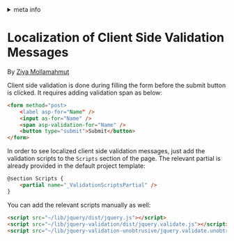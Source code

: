 <!-- meta tags details, will be assigned to meta tags inside header by js -->
<div id="meta-info">
<details><summary>meta info</summary>

> * Title: <i id="md-title">Localization of Client Side Validation Messages</i>
> * Keywords: <i id="md-keywords">localization, asp.net-core, express-localization, client, side, validation</i>
> * Description: <i id="md-description">Learn about localizing client side valdiation error messages with ExpressLocalization in Asp.Net Core.</i>
> * Author: <i id="md-author">Ziya Mollamahmut</i>
> * Date: <i id="md-date">08-Aug-2020</i>
> * Image: <i id="md-image">https://github.com/LazZiya/Docs/raw/master/LazZiya.ExpressLocalization/v4.0/images/lazziya-express-localization-logo.png</i>
> * Image-alt: <i id="md-image-alt">LazZiya.ExpressLocalization Logo</i>
> * Version: <i id="md-version">v4.0</i>

</details>
</div>

# Localization of Client Side Validation Messages

By [Ziya Mollamahmut](https://github.com/LazZiya)

Client side validation is done during filling the form before the submit button is clicked. It requires adding validation span as below:

````html
<form method="post>
    <label asp-for="Name" />
    <input as-for="Name" />
    <span asp-validation-for="Name" />
    <button type="submit">Submit</button>
</form>
````

In order to see localized client side validation messages, just add the validation scripts to the `Scripts` section of the page. The relevant partial is already provided in the default project template:

````html
@section Scripts {
    <partial name="_ValidationScriptsPartial" />
}
````

You can add the relevant scripts manually as well:

````html
<script src="~/lib/jquery/dist/jquery.js"></script>
<script src="~/lib/jquery-validation/dist/jquery.validate.js"></script>
<script src="~/lib/jquery-validation-unobtrusive/jquery.validate.unobtrusive.js"></script>
````